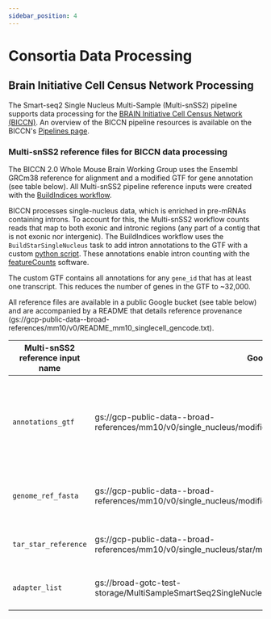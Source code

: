 ```yaml
---
sidebar_position: 4
---
```


# Consortia Data Processing

## Brain Initiative Cell Census Network Processing
The Smart-seq2 Single Nucleus Multi-Sample (Multi-snSS2) pipeline supports data processing for the [BRAIN Initiative Cell Census Network (BICCN)](https://biccn.org/). An overview of the BICCN pipeline resources is available on the BICCN's [Pipelines page](https://biccn.org/tools/biccn-pipelines).

### Multi-snSS2 reference files for BICCN data processing
The BICCN 2.0 Whole Mouse Brain Working Group uses the Ensembl GRCm38 reference for alignment and a modified GTF for gene annotation (see table below). All Multi-snSS2 pipeline reference inputs were created with the [BuildIndices workflow](https://github.com/broadinstitute/warp/tree/master/pipelines/skylab/build_indices).

 BICCN processes single-nucleus data, which is enriched in pre-mRNAs containing introns. To account for this, the Multi-snSS2 workflow counts reads that map to both exonic and intronic regions (any part of a contig that is not exonic nor intergenic). The BuildIndices workflow uses the `BuildStarSingleNucleus` task to add intron annotations to the GTF with a custom [python script](https://github.com/broadinstitute/warp-tools/blob/develop/3rd-party-tools/build-indices/add-introns-to-gtf.py). These annotations enable intron counting with the [featureCounts](http://subread.sourceforge.net/) software. 

 The custom GTF contains all annotations for any `gene_id` that has at least one transcript. This reduces the number of genes in the GTF to \~32,000. 

All reference files are available in a public Google bucket (see table below) and are accompanied by a README that details reference provenance (gs://gcp-public-data--broad-references/mm10/v0/README_mm10_singlecell_gencode.txt). 

| Multi-snSS2 reference input name | Google bucket URI | Reference source | Description |
| --- | --- | --- | --- |
| `annotations_gtf` | gs://gcp-public-data--broad-references/mm10/v0/single_nucleus/modified_gencode.vM23.primary_assembly.annotation.gtf | https://ftp.ebi.ac.uk/pub/databases/gencode/Gencode_mouse/release_M23/gencode.vM23.annotation.gtf.gzf | Modified GENCODE GTF including intron annotations that can be used for intron counting with featureCounts. |
| `genome_ref_fasta` | gs://gcp-public-data--broad-references/mm10/v0/single_nucleus/modified_mm10.primary_assembly.genome.fa | https://ftp.ebi.ac.uk/pub/databases/gencode/Gencode_mouse/release_M23/GRCm38.p6.genome.fa.gz | FASTA file used to create the STAR reference files. |
| `tar_star_reference` | gs://gcp-public-data--broad-references/mm10/v0/single_nucleus/star/modified_star_2.7.9a_primary_gencode_mouse_vM23.tar | NA — built with the BuildIndices workflow. | Reference files used for alignment with STAR. |
| `adapter_list` | gs://broad-gotc-test-storage/MultiSampleSmartSeq2SingleNucleus/adapters/Illumina_adapters_list.fa | See Illumina's overview on [adapter sequences](https://support.illumina.com/bulletins/2016/12/what-sequences-do-i-use-for-adapter-trimming.html). | List of adapter sequences used for trimming. |






 









